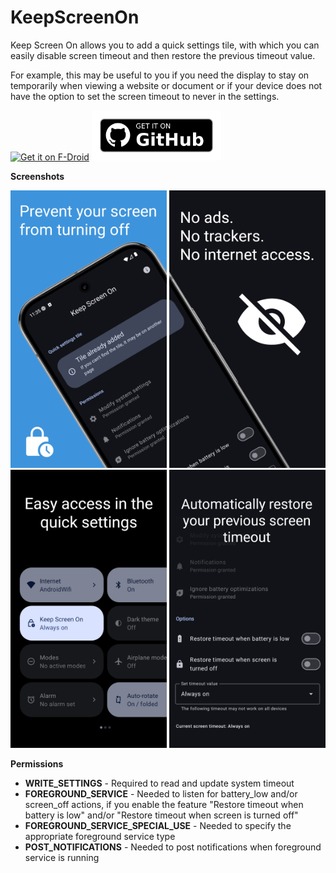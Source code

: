 # KeepScreenOn

Keep Screen On allows you to add a quick settings tile, with which you can easily disable screen timeout and then restore the previous timeout value.

For example, this may be useful to you if you need the display to stay on temporarily when viewing a website or document or if your device does not have the option to set the screen timeout to never in the settings.

[<img src="https://fdroid.gitlab.io/artwork/badge/get-it-on.png"
alt="Get it on F-Droid"
height="80">](https://f-droid.org/packages/com.elasticrock.keepscreenon/)
[<img src="https://raw.githubusercontent.com/Kunzisoft/Github-badge/main/get-it-on-github.png"
alt="Get it on GitHub"
height="80">](https://github.com/elastic-rock/KeepScreenOn/releases/latest)

**Screenshots**

<img width=250 alt="Prevent your screen from turning off"
src="metadata/en-US/images/phoneScreenshots/1.png?raw=true">
<img width=250 alt="No ads. No trackers. No internet access."
src="metadata/en-US/images/phoneScreenshots/2.png?raw=true">
<img width=250 alt="Easy access in the quick settings"
src="metadata/en-US/images/phoneScreenshots/3.png?raw=true">
<img width=250 alt="Automatically restore your previous screen timeout"
src="metadata/en-US/images/phoneScreenshots/4.png?raw=true">

**Permissions**

 - **WRITE_SETTINGS** - Required to read and update system timeout
 - **FOREGROUND_SERVICE** - Needed to listen for battery_low and/or screen_off actions, if you enable the feature "Restore timeout when battery is low" and/or "Restore timeout when screen is turned off"
 - **FOREGROUND_SERVICE_SPECIAL_USE** - Needed to specify the appropriate foreground service type
 - **POST_NOTIFICATIONS** - Needed to post notifications when foreground service is running

